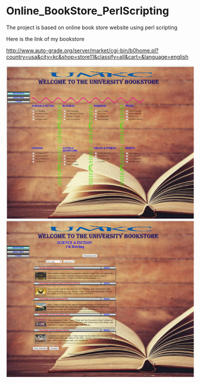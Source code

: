 # Online_BookStore_PerlScripting
The project is based on online book store website using perl scripting 


Here is the link of my bookstore

http://www.auto-grade.org/server/market/cgi-bin/b0home.pl?country=usa&city=kc&shop=store11&classify=all&cart=&language=english

<img src="https://github.com/ankiw/Online_BookStore_PerlScripting/blob/master/frontpage.PNG" data-canonical-src="https://github.com/ankiw/Online_BookStore_PerlScripting/blob/master/frontpage.PNG" />

<img src="https://github.com/ankiw/Online_BookStore_PerlScripting/blob/master/options.PNG" data-canonical-src="https://github.com/ankiw/Online_BookStore_PerlScripting/blob/master/options.PNG" />


